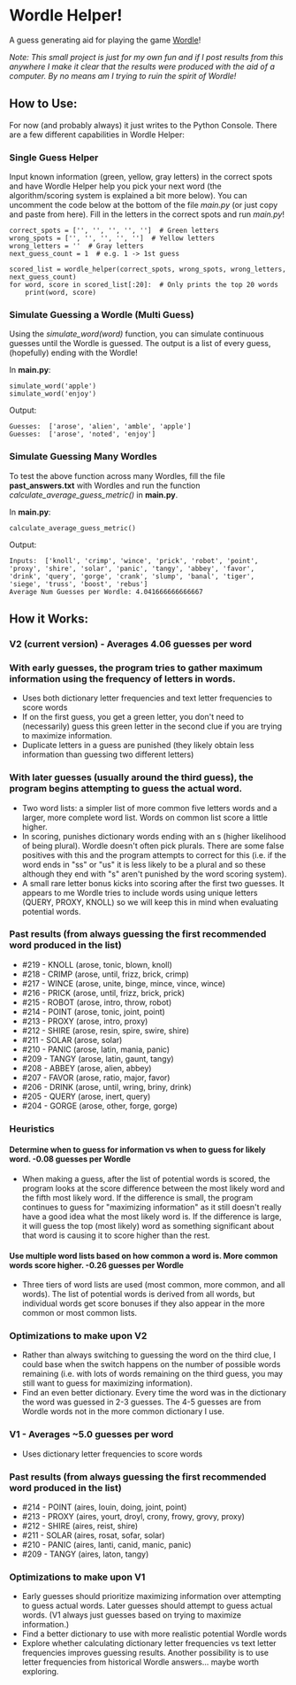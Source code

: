 # Wordle Helper!

A guess generating aid for playing the game [Wordle](https://www.powerlanguage.co.uk/wordle/)! 

_Note: This small project is just for my own fun and if I post results from this anywhere I make it clear that the results were produced with the aid of a computer. By no means am I trying to ruin the spirit of Wordle!_

## How to Use:
For now (and probably always) it just writes to the Python Console. There are a few different capabilities in Wordle Helper:
### **Single Guess Helper** 
Input known information (green, yellow, gray letters) in the correct spots and have Wordle Helper help you pick your next word (the algorithm/scoring system is explained a bit more below). You can uncomment the code below at the bottom of the file _main.py_ (or just copy and paste from here). Fill in the letters in the correct spots and run _main.py_!
```
correct_spots = ['', '', '', '', '']  # Green letters
wrong_spots = ['', '', '', '', '']  # Yellow letters
wrong_letters = ''  # Gray letters
next_guess_count = 1  # e.g. 1 -> 1st guess

scored_list = wordle_helper(correct_spots, wrong_spots, wrong_letters, next_guess_count)
for word, score in scored_list[:20]:  # Only prints the top 20 words
    print(word, score)
```
### **Simulate Guessing a Wordle (Multi Guess)** 
Using the _simulate_word(word)_ function, you can simulate continuous guesses until the Wordle is guessed. The output is a list of every guess, (hopefully) ending with the Wordle!

In **main.py**:
```
simulate_word('apple')
simulate_word('enjoy')
```
Output:
```
Guesses:  ['arose', 'alien', 'amble', 'apple']
Guesses:  ['arose', 'noted', 'enjoy']
```
### **Simulate Guessing Many Wordles** 
To test the above function across many Wordles, fill the file **past_answers.txt** with Wordles and run the function _calculate_average_guess_metric()_ in **main.py**.

In **main.py**:
```
calculate_average_guess_metric()
```
Output:
```
Inputs:  ['knoll', 'crimp', 'wince', 'prick', 'robot', 'point', 'proxy', 'shire', 'solar', 'panic', 'tangy', 'abbey', 'favor', 'drink', 'query', 'gorge', 'crank', 'slump', 'banal', 'tiger', 'siege', 'truss', 'boost', 'rebus']
Average Num Guesses per Wordle: 4.041666666666667
```

## How it Works:
### V2 (current version) - Averages 4.06 guesses per word
### With early guesses, the program tries to gather maximum information using the frequency of letters in words.
- Uses both dictionary letter frequencies and text letter frequencies to score words
- If on the first guess, you get a green letter, you don't need to (necessarily) guess this green letter in the second clue if you are trying to maximize information.
- Duplicate letters in a guess are punished (they likely obtain less information than guessing two different letters)
### With later guesses (usually around the third guess), the program begins attempting to guess the actual word.
- Two word lists: a simpler list of more common five letters words and a larger, more complete word list. Words on common list score a little higher.
- In scoring, punishes dictionary words ending with an s (higher likelihood of being plural). Wordle doesn't often pick plurals. There are some false positives with this and the program attempts to correct for this (i.e. if the word ends in "ss" or "us" it is less likely to be a plural and so these although they end with "s" aren't punished by the word scoring system).
- A small rare letter bonus kicks into scoring after the first two guesses. It appears to me Wordle tries to include words using unique letters (QUERY, PROXY, KNOLL) so we will keep this in mind when evaluating potential words.

### Past results (from always guessing the first recommended word produced in the list)
- #219 - KNOLL (arose, tonic, blown, knoll)
- #218 - CRIMP (arose, until, frizz, brick, crimp)
- #217 - WINCE (arose, unite, binge, mince, vince, wince)
- #216 - PRICK (arose, until, frizz, brick, prick)
- #215 - ROBOT (arose, intro, throw, robot)
- #214 - POINT (arose, tonic, joint, point)
- #213 - PROXY (arose, intro, proxy)
- #212 - SHIRE (arose, resin, spire, swire, shire)
- #211 - SOLAR (arose, solar)
- #210 - PANIC (arose, latin, mania, panic)
- #209 - TANGY (arose, latin, gaunt, tangy)
- #208 - ABBEY (arose, alien, abbey)
- #207 - FAVOR (arose, ratio, major, favor)
- #206 - DRINK (arose, until, wring, briny, drink)
- #205 - QUERY (arose, inert, query)
- #204 - GORGE (arose, other, forge, gorge)

### Heuristics
#### Determine when to guess for information vs when to guess for likely word.  -0.08 guesses per Wordle
- When making a guess, after the list of potential words is scored, the program looks at the score difference between the most likely word and the fifth most likely word. If the difference is small, the program continues to guess for "maximizing information" as it still doesn't really have a good idea what the most likely word is. If the difference is large, it will guess the top (most likely) word as something significant about that word is causing it to score higher than the rest.
#### Use multiple word lists based on how common a word is. More common words score higher.  -0.26 guesses per Wordle 
- Three tiers of word lists are used (most common, more common, and all words). The list of potential words is derived from all words, but individual words get score bonuses if they also appear in the more common or most common lists.


### Optimizations to make upon V2
- Rather than always switching to guessing the word on the third clue, I could base when the switch happens on the number of possible words remaining (i.e. with lots of words remaining on the third guess, you may still want to guess for maximizing information).
- Find an even better dictionary. Every time the word was in the dictionary the word was guessed in 2-3 guesses. The 4-5 guesses are from Wordle words not in the more common dictionary I use.

### V1 - Averages ~5.0 guesses per word
- Uses dictionary letter frequencies to score words
### Past results (from always guessing the first recommended word produced in the list)
- #214 - POINT (aires, louin, doing, joint, point)
- #213 - PROXY (aires, yourt, droyl, crony, frowy, grovy, proxy)
- #212 - SHIRE (aires, reist, shire)
- #211 - SOLAR (aires, rosat, sofar, solar)
- #210 - PANIC (aires, lanti, canid, manic, panic)
- #209 - TANGY (aires, laton, tangy)

### Optimizations to make upon V1
- Early guesses should prioritize maximizing information over attempting to guess actual words. Later guesses should attempt to guess actual words. (V1 always just guesses based on trying to maximize information.)
- Find a better dictionary to use with more realistic potential Wordle words
- Explore whether calculating dictionary letter frequencies vs text letter frequencies improves guessing results. Another possibility is to use letter frequencies from historical Wordle answers... maybe worth exploring.
